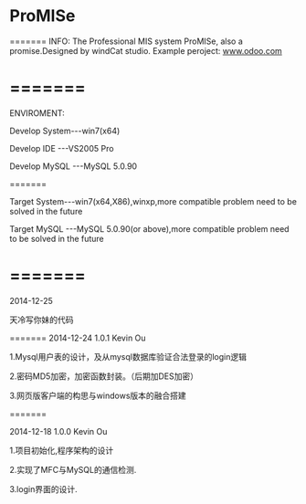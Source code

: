 ﻿ProMISe
=======
=======
INFO:
The Professional MIS system ProMISe, also a promise.Designed by windCat studio.
Example peroject: www.odoo.com

=======
=======
ENVIROMENT:

Develop System---win7(x64)

Develop IDE   ---VS2005 Pro

Develop MySQL ---MySQL 5.0.90

=======

Target System---win7(x64,X86),winxp,more compatible problem need to be solved in the future

Target MySQL ---MySQL 5.0.90(or above),more compatible problem need to be solved in the future

=======
=======

2014-12-25

天冷写你妹的代码

=======
2014-12-24 1.0.1 Kevin Ou

1.Mysql用户表的设计，及从mysql数据库验证合法登录的login逻辑

2.密码MD5加密，加密函数封装。（后期加DES加密）

3.网页版客户端的构思与windows版本的融合搭建

=======

2014-12-18 1.0.0 Kevin Ou

1.项目初始化,程序架构的设计
  
2.实现了MFC与MySQL的通信检测.

3.login界面的设计.

